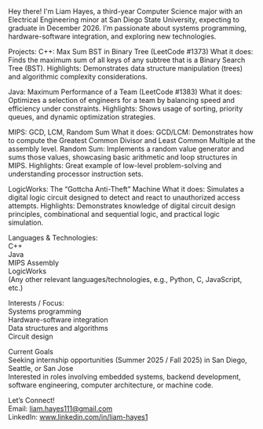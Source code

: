 Hey there!
I'm Liam Hayes, a third-year Computer Science major with an Electrical Engineering minor at San Diego State University, expecting to graduate in December 2026.
I’m passionate about systems programming, hardware-software integration, and exploring new technologies.


Projects:
C++: Max Sum BST in Binary Tree (LeetCode #1373) 
  What it does: Finds the maximum sum of all keys of any subtree that is a Binary Search Tree (BST).
  Highlights: Demonstrates data structure manipulation (trees) and algorithmic complexity considerations.

Java: Maximum Performance of a Team (LeetCode #1383)
  What it does: Optimizes a selection of engineers for a team by balancing speed and efficiency under constraints.
  Highlights: Shows usage of sorting, priority queues, and dynamic optimization strategies.

MIPS: GCD, LCM, Random Sum
What it does:
  GCD/LCM: Demonstrates how to compute the Greatest Common Divisor and Least Common Multiple at the assembly level.
  Random Sum: Implements a random value generator and sums those values, showcasing basic arithmetic and loop structures in MIPS.
  Highlights: Great example of low-level problem-solving and understanding processor instruction sets.

LogicWorks: The “Gottcha Anti-Theft” Machine
  What it does: Simulates a digital logic circuit designed to detect and react to unauthorized access attempts.
  Highlights: Demonstrates knowledge of digital circuit design principles, combinational and sequential logic, and practical logic simulation.


Languages & Technologies:  
C++  
Java  
MIPS Assembly  
LogicWorks  
(Any other relevant languages/technologies, e.g., Python, C, JavaScript, etc.)


Interests / Focus:  
Systems programming  
Hardware-software integration  
Data structures and algorithms  
Circuit design


Current Goals  
Seeking internship opportunities (Summer 2025 / Fall 2025) in San Diego, Seattle, or San Jose  
Interested in roles involving embedded systems, backend development, software engineering, computer architecture, or machine code.


Let’s Connect!  
Email: liam.hayes111@gmail.com  
LinkedIn: www.linkedin.com/in/liam-hayes1
